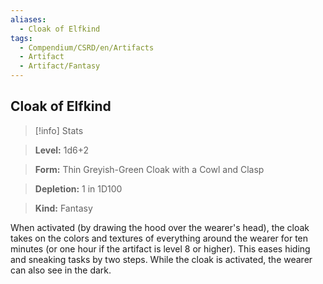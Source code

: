 ```yaml
---
aliases:
  - Cloak of Elfkind
tags:
  - Compendium/CSRD/en/Artifacts
  - Artifact
  - Artifact/Fantasy
---
```

  
    
## Cloak of Elfkind    
>[!info] Stats    
> **Level:** 1d6+2    
> **Form:** Thin Greyish-Green Cloak with a Cowl and Clasp    
> **Depletion:** 1 in 1D100    
> **Kind:** Fantasy  
    
When activated (by drawing the hood over the wearer's head), the cloak takes on the colors and textures of everything around the wearer for ten minutes (or one hour if the artifact is level 8 or higher). This eases hiding and sneaking tasks by two steps. While the cloak is activated, the wearer can also see in the dark.